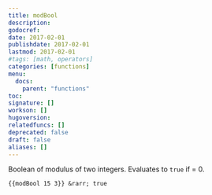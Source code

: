 ```yaml
---
title: modBool
description:
godocref:
date: 2017-02-01
publishdate: 2017-02-01
lastmod: 2017-02-01
#tags: [math, operators]
categories: [functions]
menu:
  docs:
    parent: "functions"
toc:
signature: []
workson: []
hugoversion:
relatedfuncs: []
deprecated: false
draft: false
aliases: []
---
```


Boolean of modulus of two integers. Evaluates to `true` if = 0.

    {{modBool 15 3}} &rarr; true